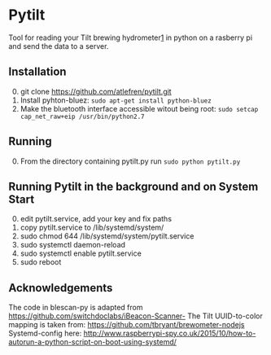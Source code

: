 Pytilt
==========
Tool for reading your Tilt brewing hydrometer[1] in python on a rasberry pi and send the data to a server.


Installation
------------
0. git clone https://github.com/atlefren/pytilt.git
1. Install pyhton-bluez: ```sudo apt-get install python-bluez```
2. Make the bluetooth interface accessible witout being root: ```sudo setcap cap_net_raw+eip /usr/bin/python2.7```

Running
-----------
0. From the directory containing pytilt.py run `sudo python pytilt.py`

Running Pytilt in the background and on System Start
-----------
0. edit pytilt.service, add your key and fix paths
1. copy pytilt.service to /lib/systemd/system/
2. sudo chmod 644 /lib/systemd/system/pytilt.service
3. sudo systemctl daemon-reload
4. sudo systemctl enable pytilt.service
5. sudo reboot


Acknowledgements
----------------
The code in blescan-py is adapted from https://github.com/switchdoclabs/iBeacon-Scanner-
The Tilt UUID-to-color mapping is taken from: https://github.com/tbryant/brewometer-nodejs
Systemd-config here: http://www.raspberrypi-spy.co.uk/2015/10/how-to-autorun-a-python-script-on-boot-using-systemd/


[1]: https://tilthydrometer.com/